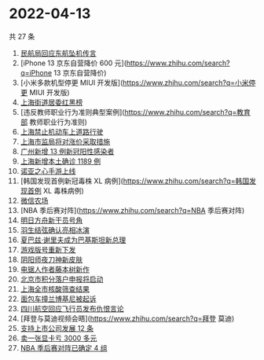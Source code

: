 # 2022-04-13

共 27 条

<!-- BEGIN ZHIHUSEARCH -->
<!-- 最后更新时间 Wed Apr 13 2022 15:10:50 GMT+0800 (China Standard Time) -->
1. [民航局回应东航坠机传言](https://www.zhihu.com/search?q=民航局回应传言)
1. [iPhone 13 京东自营降价 600 元](https://www.zhihu.com/search?q=iPhone 13 京东自营降价)
1. [小米多款机型停更 MIUI 开发版](https://www.zhihu.com/search?q=小米停更 MIUI 开发版)
1. [上海街道居委红黑榜](https://www.zhihu.com/search?q=上海防疫)
1. [违反教师职业行为准则典型案例](https://www.zhihu.com/search?q=教育部 教师职业行为准则)
1. [上海禁止机动车上道路行驶](https://www.zhihu.com/search?q=上海疫情防控)
1. [上海市监局将对涨价采取措施](https://www.zhihu.com/search?q=上海市监管局)
1. [广州新增 13 例新冠阳性感染者](https://www.zhihu.com/search?q=广州疫情)
1. [上海新增本土确诊 1189 例](https://www.zhihu.com/search?q=上海新增)
1. [诺亚之心手游上线](https://www.zhihu.com/search?q=诺亚之心)
1. [韩国发现首例新冠毒株 XL 病例](https://www.zhihu.com/search?q=韩国发现首例 XL 毒株病例)
1. [微信农场](https://www.zhihu.com/search?q=微信农场)
1. [NBA 季后赛对阵](https://www.zhihu.com/search?q=NBA 季后赛对阵)
1. [明日方舟新干员号角](https://www.zhihu.com/search?q=明日方舟)
1. [羽生结弦确认亮相冰演](https://www.zhihu.com/search?q=羽生结弦确认亮相冰演)
1. [夏巴兹·谢里夫成为巴基斯坦新总理](https://www.zhihu.com/search?q=巴基斯坦总理选举)
1. [游戏版号重新下发](https://www.zhihu.com/search?q=游戏版号重新下发 )
1. [阴阳师夜刀神新皮肤](https://www.zhihu.com/search?q=夜刀神新皮肤残幕戏尽)
1. [电锯人作者藤本树新作](https://www.zhihu.com/search?q=藤本树新作)
1. [北京市积分落户申报将启动](https://www.zhihu.com/search?q=北京市积分落户申报)
1. [上海全市核酸筛查结果](https://www.zhihu.com/search?q=上海全市核酸筛查结果)
1. [面包车撞兰博基尼被起诉](https://www.zhihu.com/search?q=面包车撞上兰博基尼被起诉)
1. [四川航空回应飞行员发布仇恨言论](https://www.zhihu.com/search?q=四川航空回应)
1. [拜登与莫迪视频会晤](https://www.zhihu.com/search?q=拜登 莫迪)
1. [支持上市公司发展 12 条](https://www.zhihu.com/search?q=支持上市公司发展12条)
1. [卖一张显卡亏 3000 多元](https://www.zhihu.com/search?q=卖一张显卡亏3000 )
1. [NBA 季后赛对阵已确定 4 组](https://www.zhihu.com/search?q=NBA季后赛对阵)
<!-- END ZHIHUSEARCH -->
